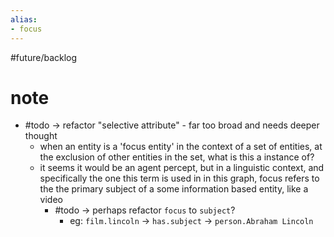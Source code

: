 ```yaml
---
alias:
- focus
---
```

#future/backlog 

# note
- #todo -> refactor "selective attribute" - far too broad and needs deeper thought
	- when an entity is a 'focus entity' in the context of a set of entities, at the exclusion of other entities in the set, what is this a instance of?
	- it seems it would be an agent percept, but in a linguistic context, and specifically the one this term is used in in this graph, focus refers to the the primary subject of a some information based entity, like a video
		- #todo -> perhaps refactor `focus` to `subject`?
			- eg: `film.lincoln` -> `has.subject` -> `person.Abraham Lincoln`
